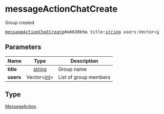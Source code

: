 # messageActionChatCreate

Group created

<pre>
<a href="../constructor/messageActionChatCreate.md">messageActionChatCreate</a>#a6638b9a title:<a href="../type/string.md">string</a> users:Vector&lt;<a href="../type/int.md">int</a>&gt; = <a href="../type/MessageAction.md">MessageAction</a>;</pre>
## Parameters

| Name | Type | Description |
|------|:----:|-------------|
| **title** | <a href="../type/string.md">string</a> | Group name |
| **users** | Vector&lt;<a href="../type/int.md">int</a>&gt; | List of group members |

## Type

<a href="../type/MessageAction.md">MessageAction</a>
